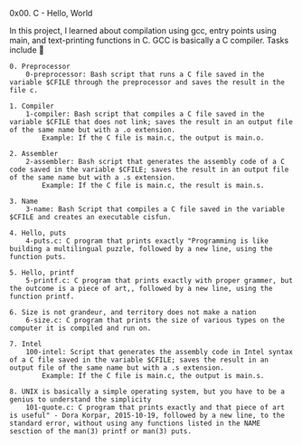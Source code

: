 0x00. C - Hello, World

In this project, I learned about compilation using gcc, entry points using main, and text-printing functions in C. GCC is basically a C compiler.
Tasks include 📃

    0. Preprocessor
        0-preprocessor: Bash script that runs a C file saved in the variable $CFILE through the preprocessor and saves the result in the file c.

    1. Compiler
        1-compiler: Bash script that compiles a C file saved in the variable $CFILE that does not link; saves the result in an output file of the same name but with a .o extension.
            Example: If the C file is main.c, the output is main.o.

    2. Assembler
        2-assembler: Bash script that generates the assembly code of a C code saved in the variable $CFILE; saves the result in an output file of the same name but with a .s extension.
            Example: If the C file is main.c, the result is main.s.

    3. Name
        3-name: Bash Script that compiles a C file saved in the variable $CFILE and creates an executable cisfun.

    4. Hello, puts
        4-puts.c: C program that prints exactly "Programming is like building a multilingual puzzle, followed by a new line, using the function puts.

    5. Hello, printf
        5-printf.c: C program that prints exactly with proper grammer, but the outcome is a piece of art,, followed by a new line, using the function printf.

    6. Size is not grandeur, and territory does not make a nation
        6-size.c: C program that prints the size of various types on the computer it is compiled and run on.

    7. Intel
        100-intel: Script that generates the assembly code in Intel syntax of a C file saved in the variable $CFILE; saves the result in an output file of the same name but with a .s extension.
            Example: If the C file is main.c, the output is main.s.

    8. UNIX is basically a simple operating system, but you have to be a genius to understand the simplicity
        101-quote.c: C program that prints exactly and that piece of art is useful" - Dora Korpar, 2015-10-19, followed by a new line, to the standard error, without using any functions listed in the NAME sesction of the man(3) printf or man(3) puts.
